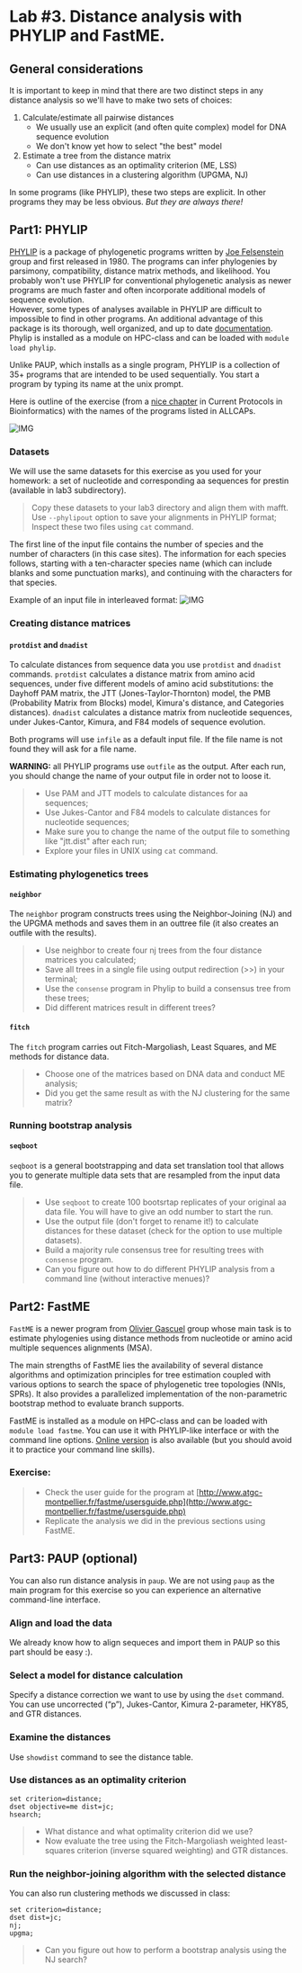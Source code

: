 # Lab #3. Distance analysis with PHYLIP and FastME.

## General considerations

It is important to keep in mind that there are two distinct steps in 
any distance analysis so we'll have to make two sets of choices:  

1. Calculate/estimate all pairwise distances  
  	- We usually use an explicit (and often quite complex) model for DNA sequence evolution  
  	- We don't know yet how to select "the best" model  
1. Estimate a tree from the distance matrix  
  	- Can use distances as an optimality criterion (ME, LSS)  
  	- Can use distances in a clustering algorithm (UPGMA, NJ)

In some programs (like PHYLIP), these two steps are explicit. In other programs they may be less obvious.  _But they are always there!_

## Part1: PHYLIP

[PHYLIP](http://evolution.genetics.washington.edu/phylip.html) is a package of phylogenetic programs written by [Joe Felsenstein](http://evolution.gs.washington.edu/felsenstein.html) group and first released in 1980. 
The programs can infer phylogenies by parsimony, compatibility, distance matrix methods, and likelihood. You probably won't use PHYLIP for conventional phylogenetic analysis as newer programs are much faster and often incorporate additional models of sequence evolution.  
However, some types of analyses available in PHYLIP are difficult to impossible to find in other programs. 
An additional advantage of this package is its thorough, well organized, and up to date [documentation](http://evolution.genetics.washington.edu/phylip/phylip.html). 
Phylip is installed as a module on HPC-class and can be loaded with `module load phylip`.

Unlike PAUP, which installs as a single program, PHYLIP is a collection of 35+ programs that are intended to be used sequentially. You start a program by typing its name at the unix prompt.  

Here is outline of the exercise (from a [nice chapter](./bi0603.pdf) in Current Protocols in Bioinformatics) with the names of the programs listed in ALLCAPs. 

![IMG](./nbi060301.gif)

### Datasets
We will use the same datasets for this exercise as you used for your homework: a set of nucleotide and corresponding aa sequences for prestin (available in lab3 subdirectory).  

> Copy these datasets to your lab3 directory and align them with mafft.  
> Use `--phylipout` option to save your alignments in PHYLIP format;  
> Inspect these two files using `cat` command.

The first line of the input file contains the number of species and the number of characters (in this case sites). The information for each species follows, starting with a ten-character species name (which can include blanks and some punctuation marks), and continuing with the characters for that species.

Example of an input file in interleaved format:
![IMG](./phylip.png)

### Creating distance matrices
#### `protdist` and `dnadist`

To calculate distances from sequence data you use `protdist` and `dnadist` commands. `protdist` calculates a distance matrix from amino acid sequences, under five different models of amino acid substitutions: the Dayhoff PAM matrix, the JTT (Jones-Taylor-Thornton) model, the PMB (Probability Matrix from Blocks) model, Kimura's distance, and Categories distances). `dnadist` calculates a distance matrix from nucleotide sequences, under Jukes-Cantor, Kimura, and F84 models of sequence evolution.

Both programs will use `infile` as a default input file.  If the file name is not found they will ask for a file name.

**WARNING:** all PHYLIP programs use `outfile` as the output. After each run, you should change the name of your output file in order not to loose it.

> - Use PAM and JTT models to calculate distances for aa sequences;  
> - Use  Jukes-Cantor and F84 models to calculate distances for nucleotide sequences;  
> - Make sure you to change the name of the output file to something like "jtt.dist" after each run;
> - Explore your files in UNIX using `cat` command.


### Estimating phylogenetics trees
#### `neighbor`

The `neighbor` program constructs trees using the Neighbor-Joining (NJ) and the UPGMA methods and saves them in an outtree file (it also creates an outfile with the results).

> - Use neighbor to create four nj trees from the four distance matrices you calculated;
> - Save all trees in a single file using output redirection (>>) in your terminal;
> - Use the `consense` program in Phylip to build a consensus tree from these trees;
> - Did different matrices result in different trees?

#### `fitch`
The `fitch` program carries out Fitch-Margoliash, Least Squares, and ME methods for distance data.

> - Choose one of the matrices based on DNA data and conduct ME analysis;
> - Did you get the same result as with the NJ clustering for the same matrix?

### Running bootstrap analysis 
#### `seqboot`
`seqboot` is a general bootstrapping and data set translation tool that allows you to generate multiple data sets that are resampled from the input data file.

> - Use `seqboot` to create 100 bootsrtap replicates of your original aa data file. You will have to give an odd number to start the run.
> - Use the output file (don't forget to rename it!) to calculate distances for these dataset (check for the option to use multiple datasets).
> - Build a majority rule consensus tree for resulting trees with `consense` program.
> - Can you figure out how to do different PHYLIP analysis from a command line (without interactive menues)?

## Part2: FastME
`FastME` is a newer program from [Olivier Gascuel](http://www.lirmm.fr/~gascuel/) group whose main task is to estimate phylogenies using distance methods from nucleotide or amino acid multiple sequences alignments (MSA). 

The main strengths of FastME lies the availability of several distance algorithms and optimization principles for tree estimation coupled with various options to search the space of phylogenetic tree topologies (NNIs, SPRs). It also provides a parallelized implementation of the non-parametric bootstrap method to evaluate branch supports. 

FastME is installed as a module on HPC-class and can be loaded with `module load fastme`. You can use it with PHYLIP-like interface or with the command line options. [Online version](http://www.atgc-montpellier.fr/fastme/) is also available (but you should avoid it to practice your command line skills).

### Exercise:

> - Check the user guide for the program at [http://www.atgc-montpellier.fr/fastme/usersguide.php](http://www.atgc-montpellier.fr/fastme/usersguide.php)
> - Replicate the analysis we did in the previous sections using FastME.

## Part3: PAUP (optional)

You can also run distance analysis in `paup`. We are not using `paup` as the main program for this exercise so you can experience an alternative command-line interface.

### Align and load the data
We already know how to align sequeces and import them in PAUP so this part should be easy :).

### Select a model for distance calculation
Specify a distance correction we want to use by using the `dset` command.  You can use uncorrected (“p”), Jukes-Cantor, Kimura 2-parameter, HKY85, and GTR distances. 

### Examine the distances
Use `showdist` command to see the distance table.

### Use distances as an optimality criterion
`set criterion=distance;`  
`dset objective=me dist=jc;`    
`hsearch;`

> - What distance and what optimality criterion did we use?
> - Now evaluate the tree using the Fitch-Margoliash weighted least-squares criterion (inverse squared weighting) and GTR distances.

### Run the neighbor-joining algorithm with the selected distance
You can also run clustering methods we discussed in class:
```
set criterion=distance;
dset dist=jc;
nj;
upgma;
```
> - Can you figure out how to perform a bootstrap analysis using the NJ search?

<!-- > - Write a PAUP block that will do several distance analyses automatically for you. -->

